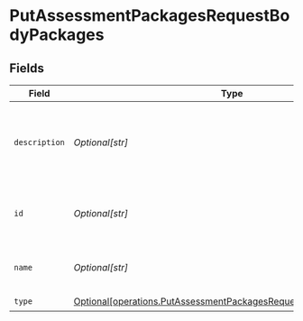 # PutAssessmentPackagesRequestBodyPackages


## Fields

| Field                                                                                                                                            | Type                                                                                                                                             | Required                                                                                                                                         | Description                                                                                                                                      |
| ------------------------------------------------------------------------------------------------------------------------------------------------ | ------------------------------------------------------------------------------------------------------------------------------------------------ | ------------------------------------------------------------------------------------------------------------------------------------------------ | ------------------------------------------------------------------------------------------------------------------------------------------------ |
| `description`                                                                                                                                    | *Optional[str]*                                                                                                                                  | :heavy_check_mark:                                                                                                                               | Description about the package. Some ATSs will display this in their UI.                                                                          |
| `id`                                                                                                                                             | *Optional[str]*                                                                                                                                  | :heavy_check_mark:                                                                                                                               | A unique identifier for the assessment package.                                                                                                  |
| `name`                                                                                                                                           | *Optional[str]*                                                                                                                                  | :heavy_check_mark:                                                                                                                               | The name of the assessment package.                                                                                                              |
| `type`                                                                                                                                           | [Optional[operations.PutAssessmentPackagesRequestBodyPackagesType]](undefined/models/operations/putassessmentpackagesrequestbodypackagestype.md) | :heavy_check_mark:                                                                                                                               | N/A                                                                                                                                              |